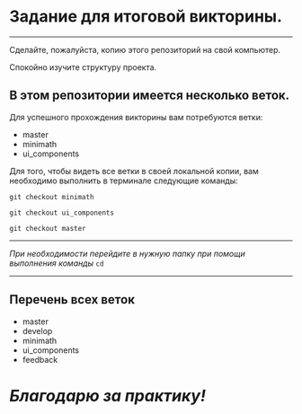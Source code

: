# Задание для итоговой викторины.

---

Сделайте, пожалуйста, копию этого репозиторий на свой компьютер.

Спокойно изучите структуру проекта.

## В этом репозитории имеется несколько веток. 

Для успешного прохождения викторины вам потребуются ветки: 
- master
- minimath
- ui_components

Для того, чтобы видеть все ветки в своей локальной копии, вам необходимо выполнить в терминале следующие команды:

`git checkout minimath`

`git checkout ui_components`

`git checkout master`

---

*При необходимости перейдите в нужную папку при помощи выполнения команды* `cd`

---

## Перечень всех веток
* master
* develop
* minimath
* ui_components
* feedback

# _**Благодарю за практику!**_